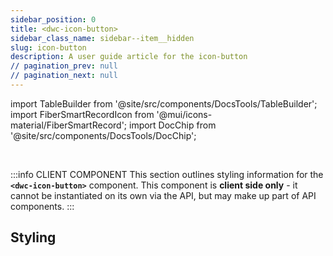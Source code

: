 ```yaml
---
sidebar_position: 0
title: <dwc-icon-button>
sidebar_class_name: sidebar--item__hidden
slug: icon-button
description: A user guide article for the icon-button
// pagination_prev: null
// pagination_next: null
---
```


import TableBuilder from '@site/src/components/DocsTools/TableBuilder';
import FiberSmartRecordIcon from '@mui/icons-material/FiberSmartRecord';
import DocChip from '@site/src/components/DocsTools/DocChip';

<DocChip chip='shadow' />

<br />

:::info CLIENT COMPONENT
This section outlines styling information for the **`<dwc-icon-button>`** component. This component is **client side only** - it cannot be instantiated on its own via the API, but may make up part of API components.
:::

## Styling

<TableBuilder name="dwc-icon-button" noFilter />


